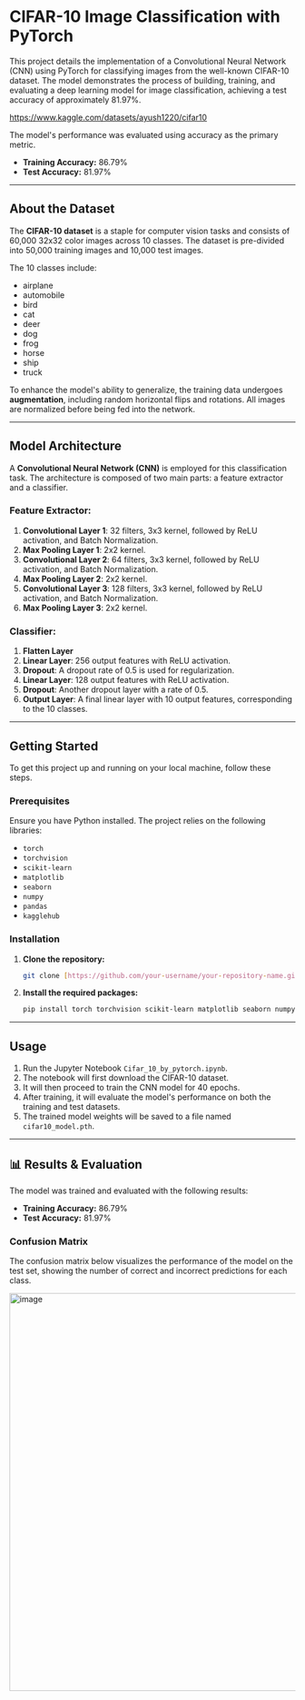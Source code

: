 # CIFAR-10 Image Classification with PyTorch

This project details the implementation of a Convolutional Neural Network (CNN) using PyTorch for classifying images from the well-known CIFAR-10 dataset. The model demonstrates the process of building, training, and evaluating a deep learning model for image classification, achieving a test accuracy of approximately 81.97%.


https://www.kaggle.com/datasets/ayush1220/cifar10


The model's performance was evaluated using accuracy as the primary metric.

-   **Training Accuracy:** 86.79%
-   **Test Accuracy:** 81.97%


***

## About the Dataset

The **CIFAR-10 dataset** is a staple for computer vision tasks and consists of 60,000 32x32 color images across 10 classes. The dataset is pre-divided into 50,000 training images and 10,000 test images.

The 10 classes include:
- airplane 
- automobile 
- bird 
- cat 
- deer 
- dog 
- frog 
- horse 
- ship 
- truck 

To enhance the model's ability to generalize, the training data undergoes **augmentation**, including random horizontal flips and rotations. All images are normalized before being fed into the network.

***

##  Model Architecture

A **Convolutional Neural Network (CNN)** is employed for this classification task. The architecture is composed of two main parts: a feature extractor and a classifier.

### Feature Extractor:
1.  **Convolutional Layer 1**: 32 filters, 3x3 kernel, followed by ReLU activation, and Batch Normalization.
2.  **Max Pooling Layer 1**: 2x2 kernel.
3.  **Convolutional Layer 2**: 64 filters, 3x3 kernel, followed by ReLU activation, and Batch Normalization.
4.  **Max Pooling Layer 2**: 2x2 kernel.
5.  **Convolutional Layer 3**: 128 filters, 3x3 kernel, followed by ReLU activation, and Batch Normalization.
6.  **Max Pooling Layer 3**: 2x2 kernel.

### Classifier:
1.  **Flatten Layer**
2.  **Linear Layer**: 256 output features with ReLU activation.
3.  **Dropout**: A dropout rate of 0.5 is used for regularization.
4.  **Linear Layer**: 128 output features with ReLU activation.
5.  **Dropout**: Another dropout layer with a rate of 0.5.
6.  **Output Layer**: A final linear layer with 10 output features, corresponding to the 10 classes.

***

##  Getting Started

To get this project up and running on your local machine, follow these steps.

### Prerequisites

Ensure you have Python installed. The project relies on the following libraries:
- `torch`
- `torchvision`
- `scikit-learn`
- `matplotlib`
- `seaborn`
- `numpy`
- `pandas`
- `kagglehub`

### Installation

1.  **Clone the repository:**
    ```sh
    git clone [https://github.com/your-username/your-repository-name.git](https://github.com/your-username/your-repository-name.git)
    ```
2.  **Install the required packages:**
    ```sh
    pip install torch torchvision scikit-learn matplotlib seaborn numpy pandas kagglehub
    ```

***

## Usage

1.  Run the Jupyter Notebook `Cifar_10_by_pytorch.ipynb`.
2.  The notebook will first download the CIFAR-10 dataset.
3.  It will then proceed to train the CNN model for 40 epochs.
4.  After training, it will evaluate the model's performance on both the training and test datasets.
5.  The trained model weights will be saved to a file named `cifar10_model.pth`.

***

## 📊 Results & Evaluation

The model was trained and evaluated with the following results:

-   **Training Accuracy:** 86.79%
-   **Test Accuracy:** 81.97%

### Confusion Matrix

The confusion matrix below visualizes the performance of the model on the test set, showing the number of correct and incorrect predictions for each class.

<img width="788" height="701" alt="image" src="https://github.com/user-attachments/assets/daebb0a3-c7ce-4939-8bea-2836ad8e19be" />


